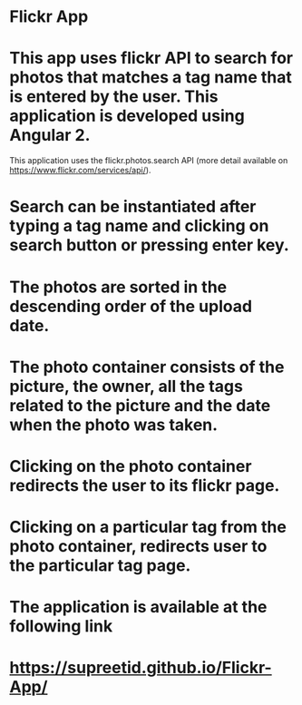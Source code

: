 #                                   Flickr App
# This app uses flickr API to search for photos that matches a tag name that is entered by the user. This application is developed using Angular 2.
This application uses the flickr.photos.search API (more detail available on https://www.flickr.com/services/api/).
# Search can be instantiated after typing a tag name and clicking on search button or pressing enter key.
# The photos are sorted in the descending order of the upload date.
# The photo container consists of the picture, the owner, all the tags related to the picture and the date when the photo was taken.
# Clicking on the photo container redirects the user to its flickr page.
# Clicking on a particular tag from the photo container, redirects user to the particular tag page.

# The application is available at the following link 
# https://supreetid.github.io/Flickr-App/
